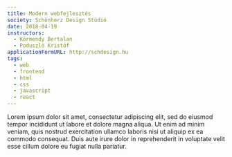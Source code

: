 ```yaml
---
title: Modern webfejlesztés
society: Schönherz Design Stúdió
date: 2018-04-19
instructors:
  - Körmendy Bertalan
  - Poduszló Kristóf
applicationFormURL: http://schdesign.hu
tags:
  - web
  - frontend
  - html
  - css
  - javascript
  - react
---
```


Lorem ipsum dolor sit amet, consectetur adipiscing elit, sed do eiusmod tempor incididunt ut labore et dolore magna aliqua. Ut enim ad minim veniam, quis nostrud exercitation ullamco laboris nisi ut aliquip ex ea commodo consequat. Duis aute irure dolor in reprehenderit in voluptate velit esse cillum dolore eu fugiat nulla pariatur.
